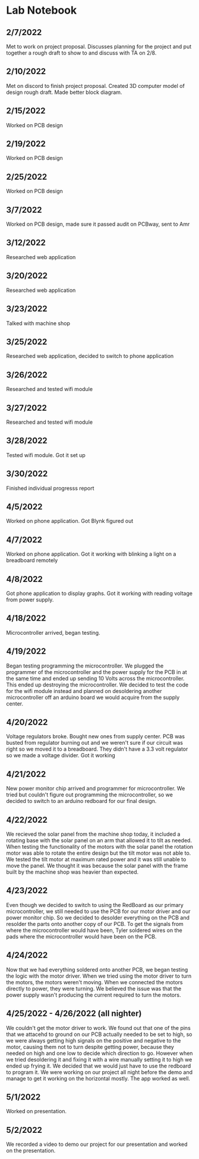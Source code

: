 # Lab Notebook

## 2/7/2022
Met to work on project proposal. Discusses planning for the project and put together a rough draft to show to and discuss with TA on 2/8.

## 2/10/2022
Met on discord to finish project proposal. Created 3D computer model of design rough draft. Made better block diagram. 

## 2/15/2022
Worked on PCB design

## 2/19/2022
Worked on PCB design

## 2/25/2022
Worked on PCB design

## 3/7/2022
Worked on PCB design, made sure it passed audit on PCBway, sent to Amr

## 3/12/2022
Researched web application

## 3/20/2022
Researched web application

## 3/23/2022
Talked with machine shop

## 3/25/2022
Researched web application, decided to switch to phone application

## 3/26/2022
Researched and tested wifi module

## 3/27/2022
Researched and tested wifi module

## 3/28/2022
Tested wifi module. Got it set up

## 3/30/2022
Finished individual progresss report

## 4/5/2022
Worked on phone application. Got Blynk figured out

## 4/7/2022
Worked on phone application. Got it working with blinking a light on a breadboard remotely

## 4/8/2022
Got phone application to display graphs. Got it working with reading voltage from power supply.

## 4/18/2022
Microcontroller arrived, began testing.

## 4/19/2022
Began testing programming the microcontroller. We plugged the programmer of the microcontroller and the power supply for the PCB in at the same time and ended up sending 10 Volts across the microcontroller. This ended up destroying the microcontroller. We decided to test the code for the wifi module instead and planned on desoldering another microcontroller off an arduino board we would acquire from the supply center.

## 4/20/2022
Voltage regulators broke. Bought new ones from supply center. PCB was busted from regulator burning out and we weren't sure if our circuit was right so we moved it to a breadboard. They didn't have a 3.3 volt regulator so we made a voltage divider. Got it working

## 4/21/2022
New power monitor chip arrived and programmer for microcontroller. We tried but couldn't figure out programming the microcontroller, so we decided to switch to an arduino redboard for our final design. 

## 4/22/2022
We recieved the solar panel from the machine shop today, it included a rotating base with the solar panel on an arm that allowed it to tilt as needed.  When testing the functionality of the motors with the solar panel the rotation motor was able to rotate the entire design but the tilt motor was not able to.  We tested the tilt motor at maximum rated power and it was still unable to move the panel.  We thought it was because the solar panel with the frame built by the machine shop was heavier than expected.

## 4/23/2022
Even though we decided to switch to using the RedBoard as our primary microcontroller, we still needed to use the PCB for our motor driver and our power monitor chip.  So we decided to desolder everything on the PCB and resolder the parts onto another copy of our PCB.  To get the signals from where the microcontroller would have been, Tyler soldered wires on the pads where the microcontroller would have been on the PCB.

## 4/24/2022
Now that we had everything soldered onto another PCB, we began testing the logic with the motor driver.  When we tried using the motor driver to turn the motors, the motors weren't moving.  When we connected the motors directly to power, they were turning.  We believed the issue was that the power supply wasn't producing the current required to turn the motors.

## 4/25/2022 - 4/26/2022 (all nighter)
We couldn't get the motor driver to work. We found out that one of the pins that we attacehd to ground on our PCB actually needed to be set to high, so we were always getting high signals on the positive and negative to the motor, causing them not to turn despite getting power, because they needed on high and one low to decide which direction to go. However when we tried desoldering it and fixing it with a wire manually setting it to high we ended up frying it. We decided that we would just have to use the redboard to program it. We were working on our project all night before the demo and manage to get it working on the horizontal mostly. The app worked as well.

## 5/1/2022
Worked on presentation.

## 5/2/2022
We recorded a video to demo our project for our presentation and worked on the presentation.







